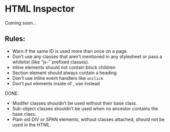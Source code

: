 # HTML Inspector

Coming soon...

## Rules:

* Warn if the same ID is used more than once on a page.
* Don’t use any classes that aren’t mentioned in any stylesheet or pass a whitelist (like “js-” prefixed classes).
* Inline elements should not contain block children
* Section element should always contain a heading
* Don't use inline event handlers like `onclick`
* Don't put <td> elements inside of <thead>, use <th> instead

DONE:

* Modifer classes shouldn’t be used without their base class.
* Sub-object classes shouldn’t be used when no ancestor contains the base class.
* Plain old DIV or SPAN elements, without classes attached, should not be used in the HTML.